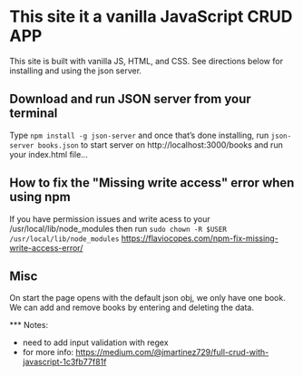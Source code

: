 # This site it a vanilla JavaScript CRUD APP
This site is built with vanilla JS, HTML, and CSS. See directions below for installing and using the json server.

## Download and run JSON server from your terminal
Type ```npm install -g json-server``` and once that’s done installing, 
run ```json-server books.json``` to start server on http://localhost:3000/books
and run your index.html file... 

## How to fix the "Missing write access" error when using npm
If you have permission issues and write acess to your /usr/local/lib/node_modules
then run ```sudo chown -R $USER /usr/local/lib/node_modules```
https://flaviocopes.com/npm-fix-missing-write-access-error/

## Misc
On start the page opens with the default json obj, we only have one book.
We can add and remove books by entering and deleting the data.

*** Notes: 
- need to add input validation with regex
- for more info: https://medium.com/@jmartinez729/full-crud-with-javascript-1c3fb77f81f

